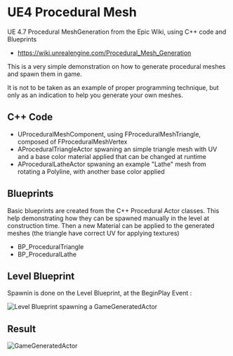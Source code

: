 UE4 Procedural Mesh
===================

UE 4.7 Procedural MeshGeneration from the Epic Wiki, using C++ code and Blueprints
 
 - https://wiki.unrealengine.com/Procedural_Mesh_Generation
 
 This is a very simple demonstration on how to generate procedural meshes and spawn them in game.
 
 It is not to be taken as an example of proper programming technique,
 but only as an indication to help you generate your own meshes.

## C++ Code

- UProceduralMeshComponent, using FProceduralMeshTriangle, composed of FProceduralMeshVertex 
- AProceduralTriangleActor spwaning an simple triangle mesh with UV and a base color material applied that can be changed at runtime
- AProceduralLatheActor spwaning an example "Lathe" mesh from rotating a Polyline, with another base color applied

## Blueprints

Basic blueprints are created from the C++ Procedural Actor classes.
This help demonstrating how they can be spawned manually in the level at construction time.
Then a new Material can be applied to the generated meshes (the triangle have correct UV for applying textures)
- BP_ProceduralTriangle
- BP_ProceduralLathe

## Level Blueprint

Spawnin is done on the Level Blueprint, at the BeginPlay Event :

 ![Level Blueprint spawning a GameGeneratedActor](https://raw.githubusercontent.com/SRombauts/UE4ProceduralMesh/master/LevelBlueprint.png "Level Blueprint spawning a GameGeneratedActor")

## Result

 ![GameGeneratedActor](https://raw.githubusercontent.com/SRombauts/UE4ProceduralMesh/master/ProceduralMesh.png "GameGeneratedActor")
